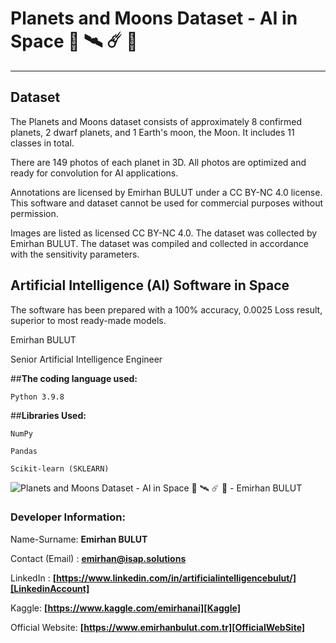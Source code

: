 # Planets and Moons Dataset - AI in Space 🌌 🛰 ☄ 🔭
---
## Dataset
The Planets and Moons dataset consists of approximately 8 confirmed planets, 2 dwarf planets, and 1 Earth's moon, the Moon. It includes 11 classes in total.

There are 149 photos of each planet in 3D. All photos are optimized and ready for convolution for AI applications.

Annotations are licensed by Emirhan BULUT under a CC BY-NC 4.0 license. This software and dataset cannot be used for commercial purposes without permission.

Images are listed as licensed CC BY-NC 4.0. The dataset was collected by Emirhan BULUT. The dataset was compiled and collected in accordance with the sensitivity parameters.

## Artificial Intelligence (AI) Software in Space
The software has been prepared with a 100% accuracy, 0.0025 Loss result, superior to most ready-made models.

Emirhan BULUT

Senior Artificial Intelligence Engineer

##**The coding language used:**

`Python 3.9.8`

##**Libraries Used:**

`NumPy`

`Pandas`

`Scikit-learn (SKLEARN)`

<img class="fit-picture"
     src="https://raw.githubusercontent.com/emirhanai/Planets-and-Moons-Dataset-AI-in-Space-/main/Planets%20and%20Moons%20Dataset%20-%20AI%20in%20Space%20%F0%9F%8C%8C%20%F0%9F%9B%B0%20%E2%98%84%20%F0%9F%94%AD.png"
     alt="Planets and Moons Dataset - AI in Space 🌌 🛰 ☄ 🔭 - Emirhan BULUT">
     
### **Developer Information:**

Name-Surname: **Emirhan BULUT**

Contact (Email) : **emirhan@isap.solutions**

LinkedIn : **[https://www.linkedin.com/in/artificialintelligencebulut/][LinkedinAccount]**

[LinkedinAccount]: https://www.linkedin.com/in/artificialintelligencebulut/

Kaggle: **[https://www.kaggle.com/emirhanai][Kaggle]**

Official Website: **[https://www.emirhanbulut.com.tr][OfficialWebSite]**

[Kaggle]: https://www.kaggle.com/emirhanai

[OfficialWebSite]: https://www.emirhanbulut.com.tr
